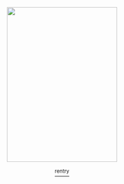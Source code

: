 <p align="center">

  

<img src="https://i.imgur.com/avfveGH.gif" width="250" height="350" />

<p align="center">
<a href="https://rentry.co/REWRlTE"> <sup> rentry </sup>
